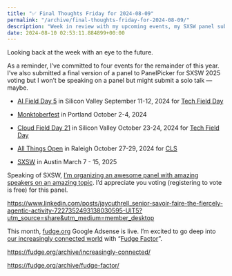 ```yaml
---
title: "✅ Final Thoughts Friday for 2024-08-09"
permalink: "/archive/final-thoughts-friday-for-2024-08-09/"
description: "Week in review with my upcoming events, my SXSW panel submission, and my re-launch on fudge.org."
date: 2024-08-10 02:53:11.884899+00:00
---
```


<!-- buttondown-editor-mode: plaintext --><p>Looking back at the week with an eye to the future.</p><p>As a reminder, I’ve committed to four events for the remainder of this year. I’ve also submitted a final version of a panel to PanelPicker for SXSW 2025 voting but I won’t be speaking on a panel but might submit a solo talk — maybe.</p><ul><li><p><a target="_blank" rel="noopener" href="https://techfieldday.com/event/aifd5/">AI Field Day 5</a> in Silicon Valley September 11-12, 2024 for <a target="_blank" rel="noopener" href="https://techfieldday.com/events/">Tech Field Day</a></p></li><li><p><a target="_blank" rel="noopener" href="https://monktoberfest.com/">Monktoberfest</a> in Portland October 2-4, 2024</p></li><li><p><a target="_blank" rel="noopener" href="https://techfieldday.com/event/cfd21/">Cloud Field Day 21</a> in Silicon Valley October 23-24, 2024 for <a target="_blank" rel="noopener" href="https://techfieldday.com/events/">Tech Field Day</a></p></li><li><p><a target="_blank" rel="noopener" href="https://2024.allthingsopen.org/">All Things Open</a> in Raleigh October 27-29, 2024 for <a target="_blank" rel="noopener" href="https://allthingsopen.org/events/community-leadership-summit-cls-2">CLS</a></p></li><li><p><a target="_blank" rel="noopener" href="https://sxsw.com/">SXSW</a> in Austin March 7 - 15, 2025</p></li></ul><p>Speaking of SXSW, <a target="_blank" rel="noopener noreferrer nofollow" href="https://www.linkedin.com/posts/jaycuthrell_senior-savoir-faire-the-fiercely-agentic-activity-7227352493138030595-UIT5?utm_source=share&amp;utm_medium=member_desktop">I’m organizing an awesome panel with amazing speakers on an amazing topic</a>. I’d appreciate you voting (registering to vote is free) for this panel.</p><p><a target="_blank" rel="noopener noreferrer nofollow" href="https://www.linkedin.com/posts/jaycuthrell_senior-savoir-faire-the-fiercely-agentic-activity-7227352493138030595-UIT5?utm_source=share&amp;utm_medium=member_desktop">https://www.linkedin.com/posts/jaycuthrell_senior-savoir-faire-the-fiercely-agentic-activity-7227352493138030595-UIT5?utm_source=share&amp;utm_medium=member_desktop</a></p><p>This month, <a target="_blank" rel="noopener noreferrer nofollow" href="http://fudge.org">fudge.org</a> Google Adsense is live. I’m excited to go deep into <a target="_blank" rel="noopener noreferrer nofollow" href="https://fudge.org/archive/increasingly-connected/">our increasingly connected world</a> with “<a target="_blank" rel="noopener noreferrer nofollow" href="https://fudge.org/archive/fudge-factor/">Fudge Factor</a>”.</p><p><a target="_blank" rel="noopener noreferrer nofollow" href="https://fudge.org/archive/increasingly-connected/">https://fudge.org/archive/increasingly-connected/</a></p><p><a target="_blank" rel="noopener noreferrer nofollow" href="https://fudge.org/archive/fudge-factor/">https://fudge.org/archive/fudge-factor/</a></p><p></p><p></p>